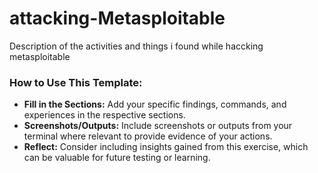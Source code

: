 # attacking-Metasploitable
Description of the activities and things i found while haccking metasploitable

### How to Use This Template:
- **Fill in the Sections:** Add your specific findings, commands, and experiences in the respective sections.
- **Screenshots/Outputs:** Include screenshots or outputs from your terminal where relevant to provide evidence of your actions.
- **Reflect:** Consider including insights gained from this exercise, which can be valuable for future testing or learning.
